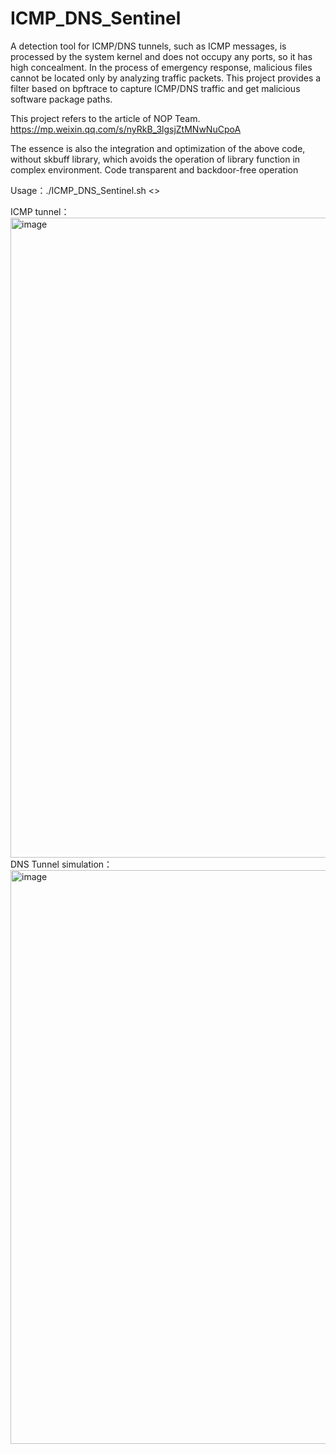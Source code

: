 # ICMP_DNS_Sentinel
A detection tool for ICMP/DNS tunnels, such as ICMP messages, is processed by the system kernel and does not occupy any ports, so it has high concealment. In the process of emergency response, malicious files cannot be located only by analyzing traffic packets. This project provides a filter based on bpftrace to capture ICMP/DNS traffic and get malicious software package paths.

This project refers to the article of NOP Team.
https://mp.weixin.qq.com/s/nyRkB_3lgsjZtMNwNuCpoA

The essence is also the integration and optimization of the above code, without skbuff library, which avoids the operation of library function in complex environment.
Code transparent and backdoor-free operation

Usage：./ICMP_DNS_Sentinel.sh <<Target IP>>

ICMP tunnel：
<img width="1331" height="1024" alt="image" src="https://github.com/user-attachments/assets/43c6e9a3-9f51-4f43-b248-c4a709ba07b3" />
DNS Tunnel simulation：
<img width="1150" height="918" alt="image" src="https://github.com/user-attachments/assets/540bb9f4-3766-4cd0-a44f-8a446e02b10b" />

